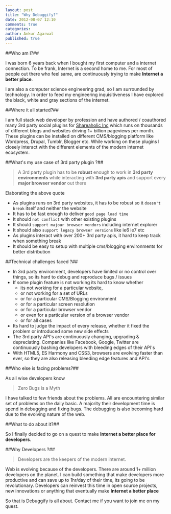 ```yaml
---
layout: post
title: "Why Debuggify?"
date: 2012-08-07 12:10
comments: true
categories:
author: Ankur Agarwal
published: true
---
```


##Who am I?##

I was born 6 years back when I bought my first computer and a internet connection. To be frank, Internet is a second home to me. For most of people out there who feel same, are continuously trying to make **Internet a better place**.

I am also a computer science engineering grad, so I am surrounded by technology. In order to feed my engineering inquisitiveness I have explored the black, white and gray sections of the internet.

##Where it all started?##

I am full stack web developer by profession and have authored / coauthored many 3rd party social plugins for [Shareaholic Inc] which runs on thousands of different blogs and websites driving 1+ billion pageviews per month. These plugins can be installed on different CMS/blogging platform like Wordpress, Drupal, Tumblr, Blogger etc. While working on these plugins I closely interact with the different elements of the modern internet ecosystem.


##What's my use case of 3rd party plugin ?##

> A 3rd party plugin has to be **robust** enough to work in **3rd party environments** while interacting with **3rd party apis** and support every **major browser vendor** out there

Elaborating the above quote

  - As plugins runs on 3rd party websites, it has to be robust so it `doesn't break` itself and neither the website
  - It has to be fast enough to deliver `good page load time`
  - It should `not conflict` with other existing plugins
  - It should `support majour browser vendors` including internet explorer
  - It should also `support legacy browser versions` like ie6 ie7 etc
  - As plugins interact with over 200+ 3rd party apis, it hard to keep track when something break
  - It should be easy to setup with multiple cms/blogging environments for better distribution

##Technical challenges faced ?##

  - In 3rd party environment, developers have limited or no control over things, so its hard to debug and reproduce bugs / issues
  - If some plugin feature is not working its hard to know whether
    - its not working for a particular website,
    - or not working for a set of URLs
    - or for a particular CMS/Blogging environment
    - or for a particular screen resolution
    - or for a particular browser vendor
    - or even for a particular version of a browser vendor
    - or for all cases
  - Its hard to judge the impact of every release, whether it fixed the problem or introduced some new side effects
  - The 3rd party API's are continuously changing, upgrading & depreciating.  Companies like Facebook, Google, Twitter are continuously bashing developers with bleeding edges of their API's
  - With HTML5, ES Harmony and CSS3,  browsers are evolving faster than ever, so they are also releasing bleeding edge features and API's


##Who else is facing problems?##

As all wise developers know

>  Zero Bugs is a Myth


I have talked to few friends about the problems. All are encountering similar set of problems on the daily basic. A majority their development time is spend in debugging and fixing bugs. The debugging is also becoming hard due to the evolving nature of the web.

##What to do about it?##

So I finally decided to go on a quest to make **Internet a better place for developers**.

##Why Developers ?##

> Developers are the keepers of the modern internet.

Web is evolving because of the developers. There are around 1+ million developers on the planet. I can build something that make developers more productive and can save up to 1hr/day of their time, its going to be revolutionary. Developers can reinvest this time in open source projects, new innovations or anything that eventually make **Internet a better place**

So that is Debuggify is all about. Contact me if you want to join me on my quest.

  [Shareaholic Inc]: http://www.shareaholic.com/publishers